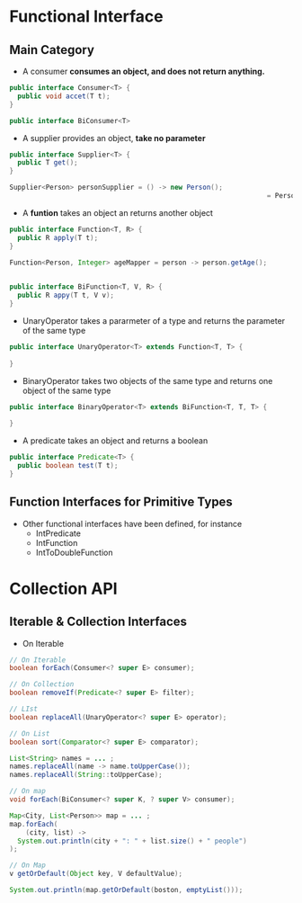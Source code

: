# Functional Interface

## Main Category

* A consumer **consumes an object, and does not return anything.**

```java 
public interface Consumer<T> {
  public void accet(T t);
}

public interface BiConsumer<T>
```





* A supplier provides an object, **take no parameter**

```java
public interface Supplier<T> {
  public T get();
}

Supplier<Person> personSupplier = () -> new Person();
																= Person::new;
```



* A **funtion** takes an object an returns another object

```java
public interface Function<T, R> {
  public R apply(T t);
}

Function<Person, Integer> ageMapper = person -> person.getAge();
																			Person::getAge;

public interface BiFunction<T, V, R> {
  public R appy(T t, V v);
}
```



* UnaryOperator takes a pararmeter of a type and returns the parameter of the same type

```java
public interface UnaryOperator<T> extends Function<T, T> {
  
}
```

* BinaryOperator takes two objects of the same type and returns one object of the same type

```java
public interface BinaryOperator<T> extends BiFunction<T, T, T> {
  
}
```

* A predicate takes an object and returns a boolean

```java
public interface Predicate<T> {
  public boolean test(T t);
}
```



## Function Interfaces for Primitive Types

* Other functional interfaces have been defined, for instance 
  * IntPredicate
  * IntFunction
  * IntToDoubleFunction



# Collection API



## Iterable & Collection Interfaces

* On Iterable

```java
// On Iterable
boolean forEach(Consumer<? super E> consumer);

// On Collection
boolean removeIf(Predicate<? super E> filter);

// LIst
boolean replaceAll(UnaryOperator<? super E> operator);

// On List
boolean sort(Comparator<? super E> comparator);

List<String> names = ... ;
names.replaceAll(name -> name.toUpperCase());
names.replaceAll(String::toUpperCase);

// On map
void forEach(BiConsumer<? super K, ? super V> consumer);

Map<City, List<Person>> map = ... ;
map.forEach(
	(city, list) -> 
  System.out.println(city + ": " + list.size() + " people")
);

// On Map
v getOrDefault(Object key, V defaultValue);

System.out.println(map.getOrDefault(boston, emptyList()));
```

